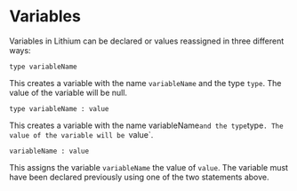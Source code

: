 Variables
========

Variables in Lithium can be declared or values reassigned in three different ways:

```lithium
type variableName
```

This creates a variable with the name `variableName` and the type `type`. The value of the variable will be null.

```lithium
type variableName : value
```

This creates a variable with the name variableName` and the type `type`. The value of the variable will be `value`.

```lithium
variableName : value
```

This assigns the variable `variableName` the value of `value`. The variable must have been declared previously using one of the two statements above.

